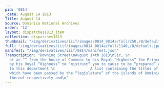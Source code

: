 ```yaml
---
pid: '0814'
_date: August 14 1813
Title: August 14
Source: Dominica National Archives
order: '12'
layout: dispatches1813_item
collection: dispatches1813
thumbnail: "/img/derivatives/iiif/images/0814_0814a/full/250,/0/default.jpg"
full: "/img/derivatives/iiif/images/0814_0814a/full/1140,/0/default.jpg"
manifest: "/img/derivatives/iiif/0814/manifest.json"
Transcription: "Downing Street\nAugust 14th 1813\nSir, \n                In consequence
  of an “” from the house of Commons to his Royal “Highness” the Prince “”. I am commanded
  by his Royal “Highness” to “mistrust” you to cause to be “prepared” and transmitted
  to this department \n                A list containing the titles of all the acts
  which have been passed by the “legislature” of the islands of Dominica “” the dates
  thereof respectively and\n"
---
```

